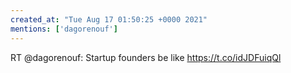 ```yaml
---
created_at: "Tue Aug 17 01:50:25 +0000 2021"
mentions: ['dagorenouf']
---
```


RT @dagorenouf: Startup founders be like https://t.co/idJDFuiqQl